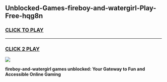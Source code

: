
## Unblocked-Games-fireboy-and-watergirl-Play-Free-hqg8n
<h3>
<a href="https://premium76.site?title=fireboy-and-watergirl&ref=15A">CLICK TO PLAY</a></h3>
<hr>

<h3>
<a href="https://premium76.site?title=fireboy-and-watergirl&ref=15A">CLICK 2 PLAY</a>
  
</h3>

<a href="https://premium76.site?title=fireboy-and-watergirl&ref=15A"><img src="https://clearcache.store/games.png"></a>


**fireboy-and-watergirl games unblocked: Your Gateway to Fun and Accessible Online Gaming**
